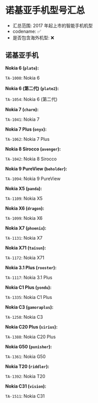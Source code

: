 # 诺基亚手机型号汇总

- 汇总范围: 2017 年起上市的智能手机机型
- codename: ✅
- 是否包含海外机型: ❌

## 诺基亚手机

**Nokia 6 (`plate`):**

`TA-1000`: Nokia 6

**Nokia 6 (第二代) (`plate2`):**

`TA-1054`: Nokia 6 (第二代)

**Nokia 7 (`charm`):**

`TA-1041`: Nokia 7

**Nokia 7 Plus (`onyx`):**

`TA-1062`: Nokia 7 Plus

**Nokia 8 Sirocco (`avenger`):**

`TA-1042`: Nokia 8 Sirocco

**Nokia 9 PureView (`beholder`):**

`TA-1094`: Nokia 9 PureView

**Nokia X5 (`panda`):**

`TA-1109`: Nokia X5

**Nokia X6 (`dragon`):**

`TA-1099`: Nokia X6

**Nokia X7 (`phoenix`):**

`TA-1131`: Nokia X7

**Nokia X71 (`taisun`):**

`TA-1172`: Nokia X71

**Nokia 3.1 Plus (`rooster`):**

`TA-1117`: Nokia 3.1 Plus

**Nokia C1 Plus (`yondu`):**

`TA-1335`: Nokia C1 Plus

**Nokia C3 (`gamoraplus`):**

`TA-1258`: Nokia C3

**Nokia C20 Plus (`sirius`):**

`TA-1388`: Nokia C20 Plus

**Nokia G50 (`punisher`):**

`TA-1361`: Nokia G50

**Nokia T20 (`riddler`):**

`TA-1392`: Nokia T20

**Nokia C31 (`vision`):**

`TA-1511`: Nokia C31
